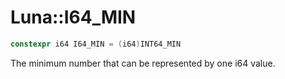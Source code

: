 # Luna::I64_MIN

```c++
constexpr i64 I64_MIN = (i64)INT64_MIN
```

The minimum number that can be represented by one i64 value. 

